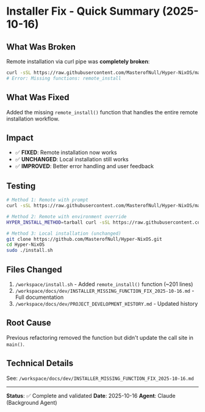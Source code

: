 # Installer Fix - Quick Summary (2025-10-16)

## What Was Broken
Remote installation via curl pipe was **completely broken**:
```bash
curl -sSL https://raw.githubusercontent.com/MasterofNull/Hyper-NixOS/main/install.sh | sudo bash
# Error: Missing functions: remote_install
```

## What Was Fixed
Added the missing `remote_install()` function that handles the entire remote installation workflow.

## Impact
- ✅ **FIXED**: Remote installation now works
- ✅ **UNCHANGED**: Local installation still works  
- ✅ **IMPROVED**: Better error handling and user feedback

## Testing
```bash
# Method 1: Remote with prompt
curl -sSL https://raw.githubusercontent.com/MasterofNull/Hyper-NixOS/main/install.sh | sudo bash

# Method 2: Remote with environment override
HYPER_INSTALL_METHOD=tarball curl -sSL https://raw.githubusercontent.com/MasterofNull/Hyper-NixOS/main/install.sh | sudo -E bash

# Method 3: Local installation (unchanged)
git clone https://github.com/MasterofNull/Hyper-NixOS.git
cd Hyper-NixOS
sudo ./install.sh
```

## Files Changed
1. `/workspace/install.sh` - Added `remote_install()` function (~201 lines)
2. `/workspace/docs/dev/INSTALLER_MISSING_FUNCTION_FIX_2025-10-16.md` - Full documentation
3. `/workspace/docs/dev/PROJECT_DEVELOPMENT_HISTORY.md` - Updated history

## Root Cause
Previous refactoring removed the function but didn't update the call site in `main()`.

## Technical Details
See: `/workspace/docs/dev/INSTALLER_MISSING_FUNCTION_FIX_2025-10-16.md`

---
**Status**: ✅ Complete and validated
**Date**: 2025-10-16
**Agent**: Claude (Background Agent)
